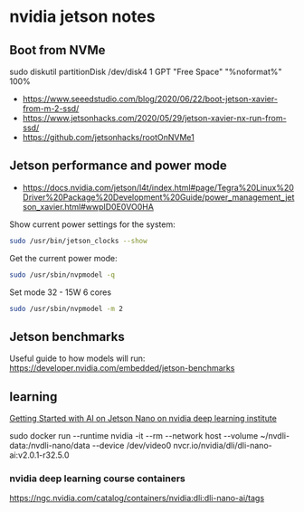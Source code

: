 # nvidia jetson notes

## Boot from NVMe

sudo diskutil partitionDisk /dev/disk4 1 GPT "Free Space" "%noformat%" 100%

+ https://www.seeedstudio.com/blog/2020/06/22/boot-jetson-xavier-from-m-2-ssd/
+ https://www.jetsonhacks.com/2020/05/29/jetson-xavier-nx-run-from-ssd/
+ https://github.com/jetsonhacks/rootOnNVMe1

## Jetson performance and power mode

+ https://docs.nvidia.com/jetson/l4t/index.html#page/Tegra%20Linux%20Driver%20Package%20Development%20Guide/power_management_jetson_xavier.html#wwpID0E0VO0HA

Show current power settings for the system:

```bash
sudo /usr/bin/jetson_clocks --show
```

Get the current power mode:

```bash
sudo /usr/sbin/nvpmodel -q
```

Set mode 32 - 15W 6 cores

```bash
sudo /usr/sbin/nvpmodel -m 2
```

## Jetson benchmarks

Useful guide to how models will run: https://developer.nvidia.com/embedded/jetson-benchmarks

## learning

[Getting Started with AI on Jetson Nano on nvidia deep learning institute](https://courses.nvidia.com/courses/course-v1:DLI+S-RX-02+V2/courseware/b2e02e999d9247eb8e33e893ca052206/9605d1c247064480820d5a6b52dcbfe5/?activate_block_id=block-v1%3ADLI%2BS-RX-02%2BV2%2Btype%40sequential%2Bblock%409605d1c247064480820d5a6b52dcbfe5)


sudo docker run --runtime nvidia -it --rm --network host --volume ~/nvdli-data:/nvdli-nano/data --device /dev/video0 nvcr.io/nvidia/dli/dli-nano-ai:v2.0.1-r32.5.0


### nvidia deep learning course containers

https://ngc.nvidia.com/catalog/containers/nvidia:dli:dli-nano-ai/tags